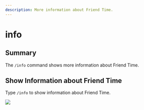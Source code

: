 ```yaml
---
description: More information about Friend Time.
---
```


# info

## Summary

The `/info` command shows more information about Friend Time.

## Show Information about Friend Time

Type `/info` to show information about Friend Time.

![](../../.gitbook/assets/image%20%2822%29.png)




